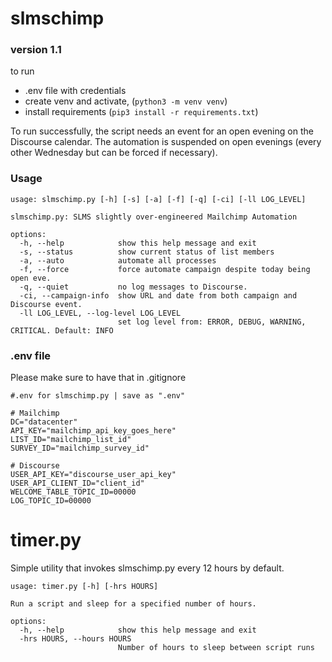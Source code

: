 # slmschimp
### version 1.1

to run
 - .env file with credentials
 - create venv and activate, (`python3 -m venv venv`)
 - install requirements (`pip3 install -r requirements.txt`)

To run successfully, the script needs an event for an open evening on the
Discourse calendar. The automation is suspended on open evenings (every
other Wednesday but can be forced if necessary). 

### Usage
~~~
usage: slmschimp.py [-h] [-s] [-a] [-f] [-q] [-ci] [-ll LOG_LEVEL]

slmschimp.py: SLMS slightly over-engineered Mailchimp Automation

options:
  -h, --help            show this help message and exit
  -s, --status          show current status of list members
  -a, --auto            automate all processes
  -f, --force           force automate campaign despite today being open eve.
  -q, --quiet           no log messages to Discourse.
  -ci, --campaign-info  show URL and date from both campaign and Discourse event.
  -ll LOG_LEVEL, --log-level LOG_LEVEL
                        set log level from: ERROR, DEBUG, WARNING, CRITICAL. Default: INFO
~~~

### .env file

Please make sure to have that in .gitignore

~~~
#.env for slmschimp.py | save as ".env"

# Mailchimp
DC="datacenter"
API_KEY="mailchimp_api_key_goes_here"
LIST_ID="mailchimp_list_id"
SURVEY_ID="mailchimp_survey_id"

# Discourse
USER_API_KEY="discourse_user_api_key"
USER_API_CLIENT_ID="client_id"
WELCOME_TABLE_TOPIC_ID=00000
LOG_TOPIC_ID=00000
~~~

# timer.py

Simple utility that invokes slmschimp.py every 12 hours by default.

~~~
usage: timer.py [-h] [-hrs HOURS]

Run a script and sleep for a specified number of hours.

options:
  -h, --help            show this help message and exit
  -hrs HOURS, --hours HOURS
                        Number of hours to sleep between script runs
~~~
